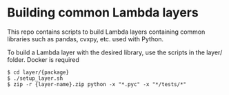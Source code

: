 # Building common Lambda layers 

This repo contains scripts to build Lambda layers containing common libraries such as pandas, cvxpy, etc. used with Python.

To build a Lambda layer with the desired library, use the scripts in the layer/ folder. Docker is required

```
$ cd layer/{package}
$ ./setup_layer.sh
$ zip -r {layer-name}.zip python -x "*.pyc" -x "*/tests/*" 
```
